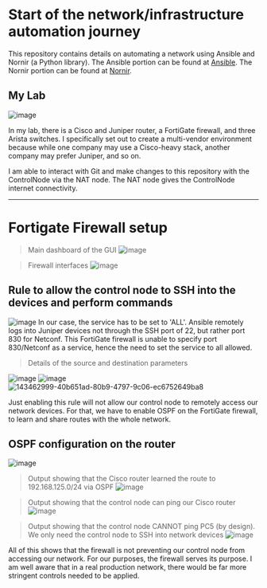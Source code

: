# Start of the network/infrastructure automation journey
This repository contains details on automating a network using Ansible and Nornir (a Python library). The Ansible portion can be found at  [Ansible](https://github.com/joshchontw/NetworkAutomationSecurityLab/tree/main/Ansible). The Nornir portion can be found at [Nornir](https://github.com/joshchontw/NetworkAutomationSecurityLab/tree/main/Nornir).

## My Lab
![image](https://user-images.githubusercontent.com/81763406/143507462-a1daa6ba-988c-4baa-ab8f-b310cca5a934.png)

In my lab, there is a Cisco and Juniper router, a FortiGate firewall, and three Arista switches. I specifically set out to create a multi-vendor environment because while one company may use a Cisco-heavy stack, another company may prefer Juniper, and so on. 

I am able to interact with Git and make changes to this repository with the ControlNode via the NAT node. The NAT node gives the ControlNode internet connectivity. 

---------------------------------------------------------
# Fortigate Firewall setup

> Main dashboard of the GUI
![image](https://user-images.githubusercontent.com/81763406/143358495-179c92a8-79d6-4816-8fb7-c28d98eef744.png)

> Firewall interfaces
![image](https://user-images.githubusercontent.com/81763406/143498973-7fbd2848-1dc3-498a-916e-02c44c27c96f.png)


## Rule to allow the control node to SSH into the devices and perform commands
![image](https://user-images.githubusercontent.com/81763406/143372911-0c958854-deb6-4e9d-bf28-0fa0b1ae0c3f.png)
In our case, the service has to be set to 'ALL'. Ansible remotely logs into Juniper devices not through the SSH port of 22, but rather port 830 for Netconf. This FortiGate firewall is unable to specify port 830/Netconf as a service, hence the need to set the service to all allowed.

> Details of the source and destination parameters
> 
![image](https://user-images.githubusercontent.com/81763406/143490466-08da7a44-caa4-429a-a5dc-bf77cc7b0669.png)
![image](https://user-images.githubusercontent.com/81763406/143372978-54e627a1-b599-4929-922d-9807beded2b4.png)
![143462999-40b651ad-80b9-4797-9c06-ec6752649ba8](https://user-images.githubusercontent.com/81763406/143498513-131c595e-015e-4016-8716-eb4d4a8d71ac.png)


Just enabling this rule will not allow our control node to remotely access our network devices. For that, we have to enable OSPF on the FortiGate firewall, to learn and share routes with the whole network.
## OSPF configuration on the router
![image](https://user-images.githubusercontent.com/81763406/143462999-40b651ad-80b9-4797-9c06-ec6752649ba8.png)

> Output showing that the Cisco router learned the route to 192.168.125.0/24 via OSPF
![image](https://user-images.githubusercontent.com/81763406/143498731-c3ec7fb2-9a26-4ae8-9c82-8f7f22abc376.png)

> Output showing that the control node can ping our Cisco router
![image](https://user-images.githubusercontent.com/81763406/143498833-6fc5930c-1ca4-4a13-b035-b386ec37966f.png)

> Output showing that the control node CANNOT ping PC5 (by design). We only need the control node to SSH into network devices
![image](https://user-images.githubusercontent.com/81763406/143499109-0d92ef7f-4f70-4bb7-b3e8-50683a8d806a.png)

All of this shows that the firewall is not preventing our control node from accessing our network. For our purposes, the firewall serves its purpose. I am well aware that in a real production network, there would be far more stringent controls needed to be applied.
